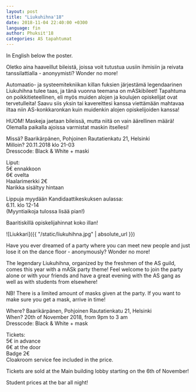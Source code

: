 ```yaml
---
layout: post
title: "Liukuhihna'18"
date: 2018-11-04 22:40:00 +0300
language: fin
author: Phuksit'18
categories: AS tapahtumat
---
```

In English below the poster.


Oletko aina haaveillut bileistä, joissa voit tutustua uusiin ihmisiin ja reivata tanssilattialla - anonyymisti? Wonder no more! 

Automaatio- ja systeemitekniikan killan fuksien järjestämä legendaarinen Liukuhihna tulee taas, ja tänä vuonna teemana on mASkibileet! Tapahtuma on poikkitieteellinen, eli myös muiden alojen ja koulujen opiskelijat ovat tervetulleita! Saavu siis yksin tai kavereittesi kanssa viettämään mahtavaa iltaa niin AS-konkkaronkan kuin muidenkin alojen opiskelijoiden kanssa! 

HUOM! Maskeja jaetaan bileissä, mutta niitä on vain äärellinen määrä! Olemalla paikalla ajoissa varmistat maskin itsellesi!

Missä? Baarikärpänen, Pohjoinen Rautatienkatu 21, Helsinki<br>
Milloin? 20.11.2018 klo 21-03<br>
Dresscode: Black & White + maski

Liput:<br>
5€ ennakkoon<br>
6€ ovelta<br>
Haalarimerkki 2€<br> 
Narikka sisältyy hintaan

Lippuja myydään Kandidaattikeskuksen aulassa:<br>
6.11. klo 12-14<br>
(Myyntiaikoja tulossa lisää pian!)

Baaritiskillä opiskelijahinnat koko illan! 

![Liukkari]({{ "/static/liukuhihna.jpg" | absolute_url }})

Have you ever dreamed of a party where you can meet new people and just lose it on the dance floor - anonymously? Wonder no more!

The legendary Liukuhihna, organized by the freshmen of the AS guild, comes this year with a mASk party theme! Feel welcome to join the party alone or with your friends and have a great evening with the AS gang as well as with students from elsewhere!

NB! There is a limited amount of masks given at the party. If you want to make sure you get a mask, arrive in time! 

Where? Baarikärpänen, Pohjoinen Rautatienkatu 21, Helsinki<br>
When? 20th of November 2018, from 9pm to 3 am<br>
Dresscode: Black & White + mask

Tickets:<br>
5€ in advance<br>
6€ at the door<br>
Badge 2€<br>
Cloakroom service fee included in the price.

Tickets are sold at the Main building lobby starting on the 6th of November!

Student prices at the bar all night!